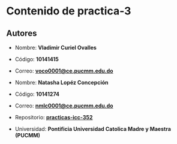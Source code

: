 # Contenido de practica-3

## Autores
* Nombre: **Vladimir Curiel Ovalles**
* Código: **10141415**
* Correo: **voco0001@ce.pucmm.edu.do**
* Nombre: **Natasha Lopéz Concepción**
* Código: **10141274**
* Correo: **nmlc0001@ce.pucmm.edu.do**

* Repositorio: **[practicas-icc-352](https://github.com/NightmareVCO/practicas-icc-352/tree/main/practica-3)**
* Universidad: **Pontificia Universidad Catolica Madre y Maestra (PUCMM)**
